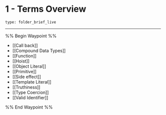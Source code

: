 # 1 - Terms Overview
 
```ccard
type: folder_brief_live
```
 
---

%% Begin Waypoint %%
- [[Call back]]
- [[Compound Data Types]]
- [[Function]]
- [[Hoist]]
- [[Object Literal]]
- [[Primitive]]
- [[Side effect]]
- [[Template Literal]]
- [[Truthiness]]
- [[Type Coercion]]
- [[Valid Identifier]]

%% End Waypoint %%